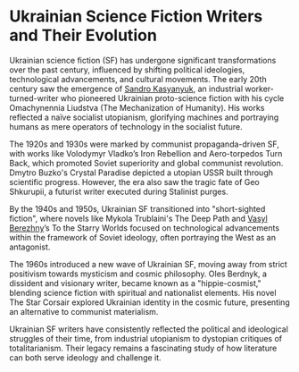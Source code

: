 # Ukrainian Science Fiction Writers and Their Evolution

Ukrainian science fiction (SF) has undergone significant transformations over the past century, influenced by shifting political ideologies, technological advancements, and cultural movements. The early 20th century saw the emergence of [Sandro Kasyanyuk](https://sci-fi-ua.netlify.app/authors/kasyanyuk/), an industrial worker-turned-writer who pioneered Ukrainian proto-science fiction with his cycle Omachynennia Liudstva (The Mechanization of Humanity). His works reflected a naïve socialist utopianism, glorifying machines and portraying humans as mere operators of technology in the socialist future.

The 1920s and 1930s were marked by communist propaganda-driven SF, with works like Volodymyr Vladko’s Iron Rebellion and Aero-torpedos Turn Back, which promoted Soviet superiority and global communist revolution. Dmytro Buzko's Crystal Paradise depicted a utopian USSR built through scientific progress. However, the era also saw the tragic fate of Geo Shkurupii, a futurist writer executed during Stalinist purges.

By the 1940s and 1950s, Ukrainian SF transitioned into "short-sighted fiction", where novels like Mykola Trublaini's The Deep Path and [Vasyl Berezhny](https://sci-fi-ua.netlify.app/authors/berezhny/)’s To the Starry Worlds focused on technological advancements within the framework of Soviet ideology, often portraying the West as an antagonist.

The 1960s introduced a new wave of Ukrainian SF, moving away from strict positivism towards mysticism and cosmic philosophy. Oles Berdnyk, a dissident and visionary writer, became known as a "hippie-cosmist," blending science fiction with spiritual and nationalist elements. His novel The Star Corsair explored Ukrainian identity in the cosmic future, presenting an alternative to communist materialism.

Ukrainian SF writers have consistently reflected the political and ideological struggles of their time, from industrial utopianism to dystopian critiques of totalitarianism. Their legacy remains a fascinating study of how literature can both serve ideology and challenge it.